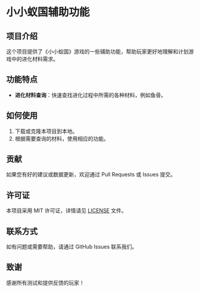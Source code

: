 # 小小蚁国辅助功能

## 项目介绍
这个项目提供了《小小蚁国》游戏的一些辅助功能，帮助玩家更好地理解和计划游戏中的进化材料需求。

## 功能特点
- **进化材料查询**：快速查找进化过程中所需的各种材料，例如鱼骨。

## 如何使用
1. 下载或克隆本项目到本地。
2. 根据需要查询的材料，使用相应的功能。

## 贡献
如果您有好的建议或数据更新，欢迎通过 Pull Requests 或 Issues 提交。

## 许可证
本项目采用 MIT 许可证，详情请见 [LICENSE](LICENSE) 文件。

## 联系方式
如有问题或需要帮助，请通过 GitHub Issues 联系我们。

## 致谢
感谢所有测试和提供反馈的玩家！
